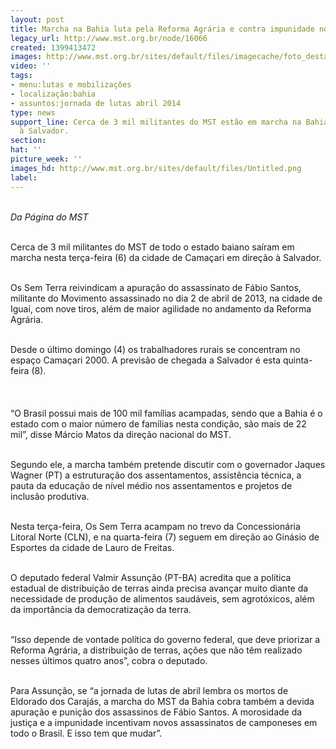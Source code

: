 ```yaml
---
layout: post
title: Marcha na Bahia luta pela Reforma Agrária e contra impunidade no campo
legacy_url: http://www.mst.org.br/node/16066
created: 1399413472
images: http://www.mst.org.br/sites/default/files/imagecache/foto_destaque/Untitled.png
video: ''
tags:
- menu:lutas e mobilizações
- localização:bahia
- assuntos:jornada de lutas abril 2014
type: news
support_line: Cerca de 3 mil militantes do MST estão em marcha na Bahia em direção
  à Salvador.
section: 
hat: ''
picture_week: ''
images_hd: http://www.mst.org.br/sites/default/files/Untitled.png
label: 
---
```

<p><em><br>Da Página do MST</em>&nbsp;<br>&nbsp;</p><p>Cerca de 3 mil militantes do MST de todo o estado baiano saíram em marcha nesta terça-feira (6) da cidade de Camaçari em direção à Salvador.</p><p><br>Os Sem Terra reivindicam a apuração do assassinato de Fábio Santos, militante do Movimento assassinado no dia 2 de abril de 2013, na cidade de Iguaí, com nove tiros, além de maior agilidade no andamento da Reforma Agrária.&nbsp;</p><p><br>Desde o último domingo (4) os trabalhadores rurais se concentram no espaço Camaçari 2000. A previsão de chegada a Salvador é esta quinta-feira (8).</p><p><img style="margin: 10px;" src="http://www.mst.org.br/sites/default/files/march_BAHIA.png" alt=""><br><br>“O Brasil possui mais de 100 mil famílias acampadas, sendo que a Bahia é o estado com o maior número de famílias nesta condição, são mais de 22 mil”, disse Márcio Matos da direção nacional do MST.</p><p><br>Segundo ele, a marcha também pretende discutir com o governador Jaques Wagner (PT) a estruturação dos assentamentos, assistência técnica, a pauta da educação de nível médio nos assentamentos e projetos de inclusão produtiva.</p><p><br>Nesta terça-feira, Os Sem Terra acampam no trevo da Concessionária Litoral Norte (CLN), e na quarta-feira (7) seguem em direção ao Ginásio de Esportes da cidade de Lauro de Freitas.</p><p><br>O deputado federal Valmir Assunção (PT-BA) acredita que a política estadual de distribuição de terras ainda precisa avançar muito diante da necessidade de produção de alimentos saudáveis, sem agrotóxicos, além da importância da democratização da terra.&nbsp;</p><p><br>“Isso depende de vontade política do governo federal, que deve priorizar a Reforma Agrária, a distribuição de terras, ações que não têm realizado nesses últimos quatro anos”, cobra o deputado.&nbsp;</p><p><br>Para Assunção, se “a jornada de lutas de abril lembra os mortos de Eldorado dos Carajás, a marcha do MST da Bahia cobra também a devida apuração e punição dos assassinos de Fábio Santos. A morosidade da justiça e a impunidade incentivam novos assassinatos de camponeses em todo o Brasil. E isso tem que mudar”.</p><div>&nbsp;</div><div>&nbsp;</div>
